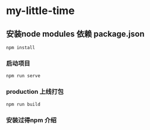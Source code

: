# my-little-time

## 安装node modules 依赖 package.json
```
npm install
```

### 启动项目
```
npm run serve
```

### production 上线打包
```
npm run build
```
### 安装过得npm 介绍
```

